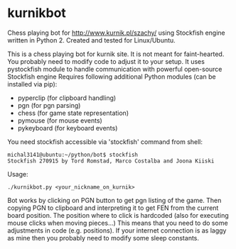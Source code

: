 # kurnikbot
Chess playing bot for http://www.kurnik.pl/szachy/ using Stockfish engine written in Python 2.
Created and tested for Linux/Ubuntu.

This is a chess playing bot for kurnik site. It is not meant for faint-hearted.
You probably need to modify code to adjust it to your setup.
It uses pystockfish module to handle communication with
powerful open-source Stockfish engine
Requires following additional Python modules (can be installed via pip):
- pyperclip (for clipboard handling)
- pgn (for pgn parsing)
- chess (for game state representation)
- pymouse (for mouse events)
- pykeyboard (for keyboard events)

You need stockfish accessible via 'stockfish' command from shell:

    michal3141@ubuntu:~/python/bot$ stockfish 
    Stockfish 270915 by Tord Romstad, Marco Costalba and Joona Kiiski

Usage:

    ./kurnikbot.py <your_nickname_on_kurnik>
    
Bot works by clicking on PGN button to get pgn listing of the game.
Then copying PGN to clipboard and interpreting it to get FEN from the current board position.
The position where to click is hardcoded (also for executing mouse clicks when moving pieces...)
This means that you need to do some adjustments in code (e.g. positions).
If your internet connection is as laggy as mine then you probably need to modify some sleep constants.

